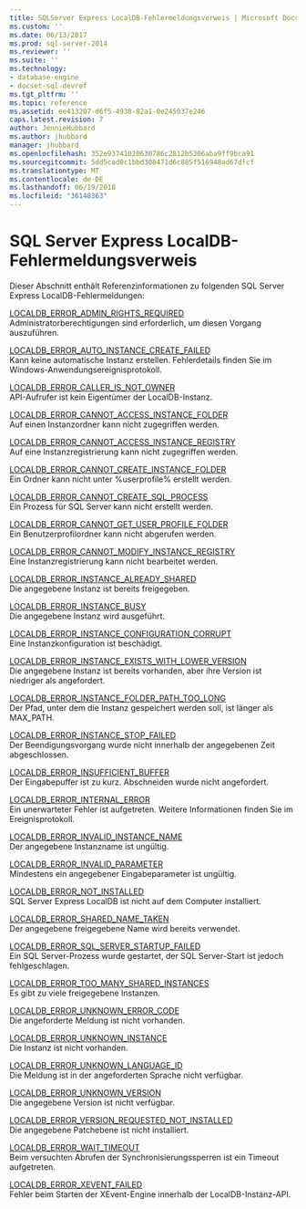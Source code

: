 ```yaml
---
title: SQLServer Express LocalDB-Fehlermeldungsverweis | Microsoft Docs
ms.custom: ''
ms.date: 06/13/2017
ms.prod: sql-server-2014
ms.reviewer: ''
ms.suite: ''
ms.technology:
- database-engine
- docset-sql-devref
ms.tgt_pltfrm: ''
ms.topic: reference
ms.assetid: ee413207-d6f5-4938-82a1-0e245037e246
caps.latest.revision: 7
author: JennieHubbard
ms.author: jhubbard
manager: jhubbard
ms.openlocfilehash: 352e93741020630786c2812b5306aba9ff9bca91
ms.sourcegitcommit: 5dd5cad0c1bbd308471d6c885f516948ad67dfcf
ms.translationtype: MT
ms.contentlocale: de-DE
ms.lasthandoff: 06/19/2018
ms.locfileid: "36148363"
---
```

# <a name="sql-server-express-localdb-error-message-reference"></a>SQL Server Express LocalDB-Fehlermeldungsverweis
  Dieser Abschnitt enthält Referenzinformationen zu folgenden SQL Server Express LocalDB-Fehlermeldungen:  
  
 [LOCALDB_ERROR_ADMIN_RIGHTS_REQUIRED](localdb-error-admin-rights-required.md)  
 Administratorberechtigungen sind erforderlich, um diesen Vorgang auszuführen.  
  
 [LOCALDB_ERROR_AUTO_INSTANCE_CREATE_FAILED](localdb-error-auto-instance-create-failed.md)  
 Kann keine automatische Instanz erstellen. Fehlerdetails finden Sie im Windows-Anwendungsereignisprotokoll.  
  
 [LOCALDB_ERROR_CALLER_IS_NOT_OWNER](localdb-error-caller-is-not-owner.md)  
 API-Aufrufer ist kein Eigentümer der LocalDB-Instanz.  
  
 [LOCALDB_ERROR_CANNOT_ACCESS_INSTANCE_FOLDER](localdb-error-cannot-access-instance-folder.md)  
 Auf einen Instanzordner kann nicht zugegriffen werden.  
  
 [LOCALDB_ERROR_CANNOT_ACCESS_INSTANCE_REGISTRY](localdb-error-cannot-access-instance-registry.md)  
 Auf eine Instanzregistrierung kann nicht zugegriffen werden.  
  
 [LOCALDB_ERROR_CANNOT_CREATE_INSTANCE_FOLDER](localdb-error-cannot-create-instance-folder.md)  
 Ein Ordner kann nicht unter %userprofile% erstellt werden.  
  
 [LOCALDB_ERROR_CANNOT_CREATE_SQL_PROCESS](localdb-error-cannot-create-sql-process.md)  
 Ein Prozess für SQL Server kann nicht erstellt werden.  
  
 [LOCALDB_ERROR_CANNOT_GET_USER_PROFILE_FOLDER](localdb-error-cannot-get-user-profile-folder.md)  
 Ein Benutzerprofilordner kann nicht abgerufen werden.  
  
 [LOCALDB_ERROR_CANNOT_MODIFY_INSTANCE_REGISTRY](localdb-error-cannot-modify-instance-registry.md)  
 Eine Instanzregistrierung kann nicht bearbeitet werden.  
  
 [LOCALDB_ERROR_INSTANCE_ALREADY_SHARED](localdb-error-instance-already-shared.md)  
 Die angegebene Instanz ist bereits freigegeben.  
  
 [LOCALDB_ERROR_INSTANCE_BUSY](localdb-error-instance-busy.md)  
 Die angegebene Instanz wird ausgeführt.  
  
 [LOCALDB_ERROR_INSTANCE_CONFIGURATION_CORRUPT](localdb-error-instance-configuration-corrupt.md)  
 Eine Instanzkonfiguration ist beschädigt.  
  
 [LOCALDB_ERROR_INSTANCE_EXISTS_WITH_LOWER_VERSION](localdb-error-instance-exists-with-lower-version.md)  
 Die angegebene Instanz ist bereits vorhanden, aber ihre Version ist niedriger als angefordert.  
  
 [LOCALDB_ERROR_INSTANCE_FOLDER_PATH_TOO_LONG](localdb-error-instance-folder-path-too-long.md)  
 Der Pfad, unter dem die Instanz gespeichert werden soll, ist länger als MAX_PATH.  
  
 [LOCALDB_ERROR_INSTANCE_STOP_FAILED](localdb-error-instance-stop-failed.md)  
 Der Beendigungsvorgang wurde nicht innerhalb der angegebenen Zeit abgeschlossen.  
  
 [LOCALDB_ERROR_INSUFFICIENT_BUFFER](localdb-error-insufficient-buffer.md)  
 Der Eingabepuffer ist zu kurz. Abschneiden wurde nicht angefordert.  
  
 [LOCALDB_ERROR_INTERNAL_ERROR](localdb-error-internal-error.md)  
 Ein unerwarteter Fehler ist aufgetreten. Weitere Informationen finden Sie im Ereignisprotokoll.  
  
 [LOCALDB_ERROR_INVALID_INSTANCE_NAME](localdb-error-invalid-instance-name.md)  
 Der angegebene Instanzname ist ungültig.  
  
 [LOCALDB_ERROR_INVALID_PARAMETER](localdb-error-invalid-parameter.md)  
 Mindestens ein angegebener Eingabeparameter ist ungültig.  
  
 [LOCALDB_ERROR_NOT_INSTALLED](localdb-error-not-installed.md)  
 SQL Server Express LocalDB ist nicht auf dem Computer installiert.  
  
 [LOCALDB_ERROR_SHARED_NAME_TAKEN](localdb-error-shared-name-taken.md)  
 Der angegebene freigegebene Name wird bereits verwendet.  
  
 [LOCALDB_ERROR_SQL_SERVER_STARTUP_FAILED](localdb-error-sql-server-startup-failed.md)  
 Ein SQL Server-Prozess wurde gestartet, der SQL Server-Start ist jedoch fehlgeschlagen.  
  
 [LOCALDB_ERROR_TOO_MANY_SHARED_INSTANCES](localdb-error-too-many-shared-instances.md)  
 Es gibt zu viele freigegebene Instanzen.  
  
 [LOCALDB_ERROR_UNKNOWN_ERROR_CODE](localdb-error-unknown-error-code.md)  
 Die angeforderte Meldung ist nicht vorhanden.  
  
 [LOCALDB_ERROR_UNKNOWN_INSTANCE](localdb-error-unknown-instance.md)  
 Die Instanz ist nicht vorhanden.  
  
 [LOCALDB_ERROR_UNKNOWN_LANGUAGE_ID](localdb-error-unknown-language-id.md)  
 Die Meldung ist in der angeforderten Sprache nicht verfügbar.  
  
 [LOCALDB_ERROR_UNKNOWN_VERSION](localdb-error-unknown-version.md)  
 Die angegebene Version ist nicht verfügbar.  
  
 [LOCALDB_ERROR_VERSION_REQUESTED_NOT_INSTALLED](localdb-error-version-requested-not-installed.md)  
 Die angegebene Patchebene ist nicht installiert.  
  
 [LOCALDB_ERROR_WAIT_TIMEOUT](localdb-error-wait-timeout.md)  
 Beim versuchten Abrufen der Synchronisierungssperren ist ein Timeout aufgetreten.  
  
 [LOCALDB_ERROR_XEVENT_FAILED](localdb-error-xevent-failed.md)  
 Fehler beim Starten der XEvent-Engine innerhalb der LocalDB-Instanz-API.  
  
  